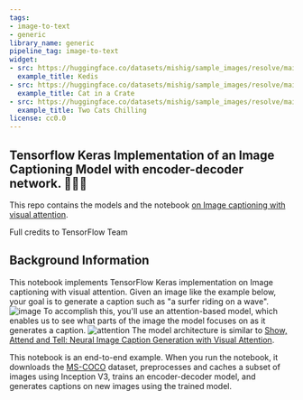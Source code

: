 ```yaml
---
tags:
- image-to-text
- generic
library_name: generic
pipeline_tag: image-to-text
widget:
- src: https://huggingface.co/datasets/mishig/sample_images/resolve/main/cat-1.jpg
  example_title: Kedis
- src: https://huggingface.co/datasets/mishig/sample_images/resolve/main/cat-2.jpg
  example_title: Cat in a Crate
- src: https://huggingface.co/datasets/mishig/sample_images/resolve/main/cat-3.jpg
  example_title: Two Cats Chilling
license: cc0.0
---
```

## Tensorflow Keras Implementation of an Image Captioning Model with encoder-decoder network. 🌃🌅🎑

This repo contains the models and the notebook [on Image captioning with visual attention](https://www.tensorflow.org/tutorials/text/image_captioning?hl=en).

Full credits to TensorFlow Team

## Background Information
This notebook implements TensorFlow Keras implementation on Image captioning with visual attention.
Given an image like the example below, your goal is to generate a caption such as "a surfer riding on a wave".
![image](https://www.tensorflow.org/images/surf.jpg)
To accomplish this, you'll use an attention-based model, which enables us to see what parts of the image the model focuses on as it generates a caption.
![attention](https://www.tensorflow.org/images/imcap_prediction.png)
The model architecture is similar to [Show, Attend and Tell: Neural Image Caption Generation with Visual Attention](https://arxiv.org/abs/1502.03044).

This notebook is an end-to-end example. When you run the notebook, it downloads the [MS-COCO](https://cocodataset.org/#home) dataset, preprocesses and caches a subset of images using Inception V3, trains an encoder-decoder model, and generates captions on new images using the trained model.
